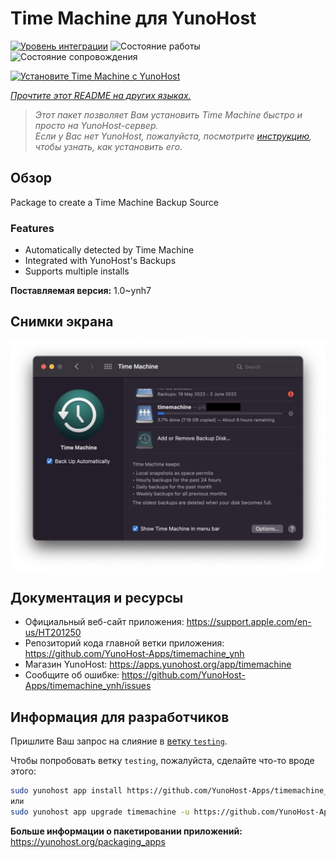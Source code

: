 <!--
Важно: этот README был автоматически сгенерирован <https://github.com/YunoHost/apps/tree/master/tools/readme_generator>
Он НЕ ДОЛЖЕН редактироваться вручную.
-->

# Time Machine для YunoHost

[![Уровень интеграции](https://dash.yunohost.org/integration/timemachine.svg)](https://ci-apps.yunohost.org/ci/apps/timemachine/) ![Состояние работы](https://ci-apps.yunohost.org/ci/badges/timemachine.status.svg) ![Состояние сопровождения](https://ci-apps.yunohost.org/ci/badges/timemachine.maintain.svg)

[![Установите Time Machine с YunoHost](https://install-app.yunohost.org/install-with-yunohost.svg)](https://install-app.yunohost.org/?app=timemachine)

*[Прочтите этот README на других языках.](./ALL_README.md)*

> *Этот пакет позволяет Вам установить Time Machine быстро и просто на YunoHost-сервер.*  
> *Если у Вас нет YunoHost, пожалуйста, посмотрите [инструкцию](https://yunohost.org/install), чтобы узнать, как установить его.*

## Обзор

Package to create a Time Machine Backup Source

### Features

- Automatically detected by Time Machine
- Integrated with YunoHost's Backups
- Supports multiple installs

**Поставляемая версия:** 1.0~ynh7

## Снимки экрана

![Снимок экрана Time Machine](./doc/screenshots/example.jpg)

## Документация и ресурсы

- Официальный веб-сайт приложения: <https://support.apple.com/en-us/HT201250>
- Репозиторий кода главной ветки приложения: <https://github.com/YunoHost-Apps/timemachine_ynh>
- Магазин YunoHost: <https://apps.yunohost.org/app/timemachine>
- Сообщите об ошибке: <https://github.com/YunoHost-Apps/timemachine_ynh/issues>

## Информация для разработчиков

Пришлите Ваш запрос на слияние в [ветку `testing`](https://github.com/YunoHost-Apps/timemachine_ynh/tree/testing).

Чтобы попробовать ветку `testing`, пожалуйста, сделайте что-то вроде этого:

```bash
sudo yunohost app install https://github.com/YunoHost-Apps/timemachine_ynh/tree/testing --debug
или
sudo yunohost app upgrade timemachine -u https://github.com/YunoHost-Apps/timemachine_ynh/tree/testing --debug
```

**Больше информации о пакетировании приложений:** <https://yunohost.org/packaging_apps>
